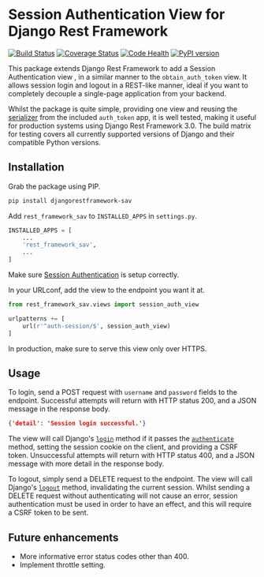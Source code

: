 # Session Authentication View for Django Rest Framework

[![Build Status](https://travis-ci.org/JamesRitchie/django-rest-framework-sav.svg?branch=master)](https://travis-ci.org/JamesRitchie/django-rest-framework-sav)
[![Coverage Status](https://coveralls.io/repos/JamesRitchie/django-rest-framework-sav/badge.svg?branch=master)](https://coveralls.io/r/JamesRitchie/django-rest-framework-sav?branch=master)
[![Code Health](https://landscape.io/github/JamesRitchie/django-rest-framework-sav/master/landscape.svg?style=flat)](https://landscape.io/github/JamesRitchie/django-rest-framework-sav/master)
[![PyPI version](https://badge.fury.io/py/djangorestframework_sav.svg)](http://badge.fury.io/py/djangorestframework_sav)

This package extends Django Rest Framework to add a Session Authentication view
, in a similar manner to the `obtain_auth_token` view.
It allows session login and logout in a REST-like manner, ideal if you want to
completely decouple a single-page application from your backend.

Whilst the package is quite simple, providing one view and reusing the
[serializer](https://github.com/tomchristie/django-rest-framework/blob/master/rest_framework/authtoken/serializers.py)
from the included `auth_token` app, it is well tested, making it useful for
production systems using Django Rest Framework 3.0.
The build matrix for testing covers all currently supported versions of Django
and their compatible Python versions.

## Installation

Grab the package using PIP.

```zsh
pip install djangorestframework-sav
```

Add `rest_framework_sav` to `INSTALLED_APPS` in `settings.py`.

```python
INSTALLED_APPS = [
    ...
    'rest_framework_sav',
    ...
]
```

Make sure
[Session Authentication](http://www.django-rest-framework.org/api-guide/authentication/#sessionauthentication)
is setup correctly.

In your URLconf, add the view to the endpoint you want it at.

```python
from rest_framework_sav.views import session_auth_view

urlpatterns += [
    url(r'^auth-session/$', session_auth_view)
]
```

In production, make sure to serve this view only over HTTPS.

## Usage

To login, send a POST request with `username` and `password` fields to the
endpoint.
Successful attempts will return with HTTP status 200, and a JSON message in the
response body.

```json
{'detail': 'Session login successful.'}
```

The view will call Django's
[`login`](https://docs.djangoproject.com/en/1.7/topics/auth/default/#django.contrib.auth.login)
method if it passes the
[`authenticate`](https://docs.djangoproject.com/en/1.7/topics/auth/default/#django.contrib.auth.authenticate) method, setting the session cookie on the client, and providing a CSRF token.
Unsuccessful attempts will return with HTTP status 400, and a JSON message with
more detail in the response body.

To logout, simply send a DELETE request to the endpoint.
The view will call Django's
[`logout`](https://docs.djangoproject.com/en/1.7/topics/auth/default/#django.contrib.auth.logout)
method, invalidating the current session.
Whilst sending a DELETE request without authenticating will not cause an error,
session authentication must be used in order to have an effect, and this will
require a CSRF token to be sent.

## Future enhancements
 * More informative error status codes other than 400.
 * Implement throttle setting.
